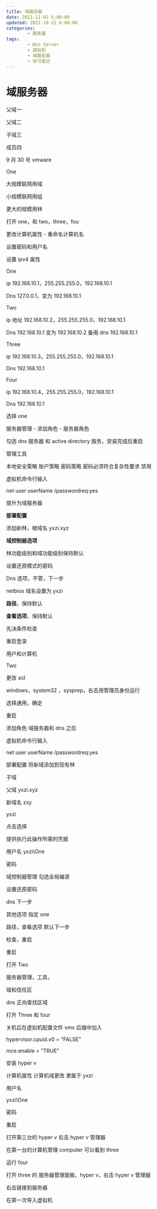 ```yaml
---
title: 域服务器
date: 2021-11-02 6:00:00
updated: 2021-10-22 6:00:00
categories:
        - 服务器
tags:
        - Win Server
        - 虚拟机
        - 域服务器
        - 学习笔记
---
```


# 域服务器

父域一

父域二

子域三

成员四

9 月 30 号 vmware

One

大规模联网用域

小规模联网用组

更大的规模用林

打开 one，和 two，three，fou

更改计算机属性 - 重命名计算机名

设置密码和用户名

设置 ipv4 属性

One

ip 192.168.10.1，255.255.255.0，192.168.10.1

Dns 127.0.0.1，变为 192.168.10.1

Two

ip 地址 192.168.10.2，255.255.255.0，192.168.10.1

Dns 192.168.10.1 变为 192.168.10.2 备用 dns 192.168.10.1

Three

ip 192.168.10.3，255.255.255.0，192.168.10.1

Dns 192.168.10.1

Four

ip 192.168.10.4，255.255.255.0，192.168.10.1

Dns 192.168.10.1

选择 one

服务器管理 - 添加角色 - 服务器角色

勾选 dns 服务器 和 active directory 服务，安装完成后重启

管理工具

本地安全策略 账户策略 密码策略 密码必须符合复杂性要求 禁用

虚拟机命令行输入

net user userName /passwordreq:yes

提升为域服务器

**部署配置**

添加新林，根域名 yxzi.xyz

**域控制器选项**

林功能级别和域功能级别保持默认

设置还原模式的密码

Dns 选项，不管，下一步

netbios 域名设置为 yxzi

**路径**，保持默认

**查看选项**，保持默认

先决条件检查

重启登录

用户和计算机

Two

更改 sid

windows，system32 ，sysprep，右击用管理员身份运行

选择通用，确定

重启

添加角色 域服务器和 dns 之后

虚拟机命令行输入

net user userName /passwordreq:yes

部署配置 将新域添加到现有林

子域

父域 yxzi.xyz

新域名 zxy

yxzi

点击选择

提供执行此操作所需的凭据

用户名 yxzi\One

密码

域控制器管理 勾选全局编录

设置还原密码

dns 下一步

其他选项 指定 one

路径，查看选项 默认下一步

检查，重启

重启

打开 Two

服务器管理，工具，

域和信任区

dns 正向查找区域

打开 Three 和 four

关机后在虚拟机配置文件 vmx 后缀中加入

hypervisor.cpuid.v0 = “FALSE”

mce.enable = “TRUE”

安装 hyper v

计算机属性 计算机域更改 隶属于 yxzi

用户名

yxzi\One

密码

重启

打开第三台的 hyper v 右击 hyper v 管理器

在第一台的计算机管理 computer 可以看到 three

运行 four

打开 three 的 服务器管理面板，hyper v，右击 hyper v 管理器

右击链接到服务器

在第一次导入虚拟机
